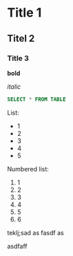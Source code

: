 # Title 1

## Titel 2

### Title 3

**bold**

_italic_

```sql
SELECT * FROM TABLE
```

List:
- 1
- 2
- 3
- 4
- 5


Numbered list:
1. 1
2. 2
3. 3
4. 4
5. 5
6. 6

teklj;sad
as
fasdf
as


asdfaff
